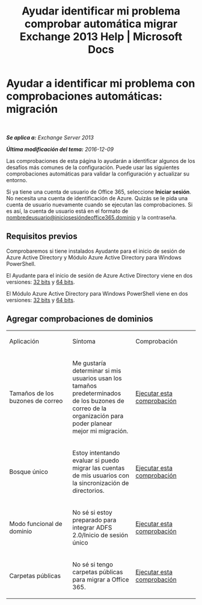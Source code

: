 ﻿---
title: 'Ayudar identificar mi problema comprobar automática migrar Exchange 2013 Help | Microsoft Docs'
TOCTitle: 'Ayudar a identificar mi problema con comprobaciones automáticas: migración'
ms:assetid: c1cd235d-8e8b-44a8-862d-9d36dc3a44c3
ms:mtpsurl: https://technet.microsoft.com/es-es/library/Dn793980(v=EXCHG.150)
ms:contentKeyID: 62633068
ms.date: 05/22/2018
mtps_version: v=EXCHG.150
ms.translationtype: MT
---

# Ayudar a identificar mi problema con comprobaciones automáticas: migración

 

_**Se aplica a:** Exchange Server 2013_

_**Última modificación del tema:** 2016-12-09_

Las comprobaciones de esta página lo ayudarán a identificar algunos de los desafíos más comunes de la configuración. Puede usar las siguientes comprobaciones automáticas para validar la configuración y actualizar su entorno.

Si ya tiene una cuenta de usuario de Office 365, seleccione **Iniciar sesión**. No necesita una cuenta de identificación de Azure. Quizás se le pida una cuenta de usuario nuevamente cuando se ejecutan las comprobaciones. Si es así, la cuenta de usuario está en el formato de nombredeusuario@iniciosesióndeoffice365.dominio y la contraseña.

## Requisitos previos

Comprobaremos si tiene instalados Ayudante para el inicio de sesión de Azure Active Directory y Módulo Azure Active Directory para Windows PowerShell.

El Ayudante para el inicio de sesión de Azure Active Directory viene en dos versiones: [32 bits](https://go.microsoft.com/fwlink/?linkid=286261) y [64 bits](https://go.microsoft.com/fwlink/?linkid=286262).

El Módulo Azure Active Directory para Windows PowerShell viene en dos versiones: [32 bits](https://go.microsoft.com/fwlink/?linkid=286258) y [64 bits](https://go.microsoft.com/fwlink/?linkid=286259).

## Agregar comprobaciones de dominios


<table>
<colgroup>
<col style="width: 33%" />
<col style="width: 33%" />
<col style="width: 33%" />
</colgroup>
<tbody>
<tr class="odd">
<td><p>Aplicación</p></td>
<td><p>Síntoma</p></td>
<td><p>Comprobación</p></td>
</tr>
<tr class="even">
<td><p>Tamaños de los buzones de correo</p></td>
<td><p>Me gustaría determinar si mis usuarios usan los tamaños predeterminados de los buzones de correo de la organización para poder planear mejor mi migración.</p></td>
<td><p><a href="https://go.microsoft.com/?linkid=9834877">Ejecutar esta comprobación</a></p></td>
</tr>
<tr class="odd">
<td><p>Bosque único</p></td>
<td><p>Estoy intentando evaluar si puedo migrar las cuentas de mis usuarios con la sincronización de directorios.</p></td>
<td><p><a href="https://go.microsoft.com/?linkid=9834875">Ejecutar esta comprobación</a></p></td>
</tr>
<tr class="even">
<td><p>Modo funcional de dominio</p></td>
<td><p>No sé si estoy preparado para integrar ADFS 2.0/Inicio de sesión único</p></td>
<td><p><a href="https://go.microsoft.com/?linkid=9834876">Ejecutar esta comprobación</a></p></td>
</tr>
<tr class="odd">
<td><p>Carpetas públicas</p></td>
<td><p>No sé si tengo carpetas públicas para migrar a Office 365.</p></td>
<td><p><a href="https://go.microsoft.com/?linkid=9834896">Ejecutar esta comprobación</a></p></td>
</tr>
</tbody>
</table>

